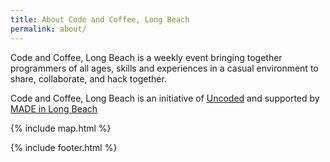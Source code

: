 ```yaml
---
title: About Code and Coffee, Long Beach
permalink: about/
---
```


Code and Coffee, Long Beach is a weekly event bringing together programmers of all ages, skills and experiences in a casual environment to share, collaborate, and hack together.

Code and Coffee, Long Beach is an initiative of [Uncoded](http://www.uncoded.org) and supported by [MADE in Long Beach](http://www.madelb.com/)

{% include map.html %}

{% include footer.html %}